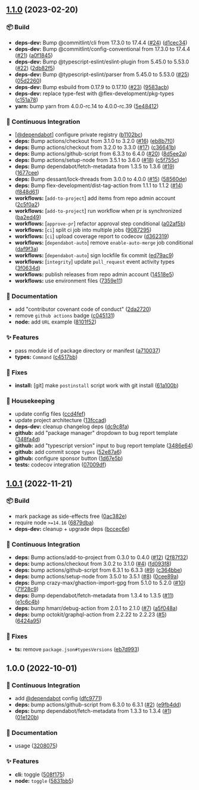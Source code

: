 ## [1.1.0](https://github.com/flex-development/toggle-pkg-type/compare/1.0.1...1.1.0) (2023-02-20)


### :package: Build

* **deps-dev:** Bump @commitlint/cli from 17.3.0 to 17.4.4 ([#24](https://github.com/flex-development/toggle-pkg-type/issues/24)) ([d1cec34](https://github.com/flex-development/toggle-pkg-type/commit/d1cec34d2f0f7b442cfd975f68013a6395920e59))
* **deps-dev:** Bump @commitlint/config-conventional from 17.3.0 to 17.4.4 ([#21](https://github.com/flex-development/toggle-pkg-type/issues/21)) ([a0f1845](https://github.com/flex-development/toggle-pkg-type/commit/a0f1845c63018b9d830ac671b0badfedac38857f))
* **deps-dev:** Bump @typescript-eslint/eslint-plugin from 5.45.0 to 5.53.0 ([#22](https://github.com/flex-development/toggle-pkg-type/issues/22)) ([2db82f5](https://github.com/flex-development/toggle-pkg-type/commit/2db82f5eeaf1462d24df3ad581c4d7f155f974f6))
* **deps-dev:** Bump @typescript-eslint/parser from 5.45.0 to 5.53.0 ([#25](https://github.com/flex-development/toggle-pkg-type/issues/25)) ([05d2260](https://github.com/flex-development/toggle-pkg-type/commit/05d22607e9d85dafd8ae15be6f363c1e9488c6e0))
* **deps-dev:** Bump esbuild from 0.17.9 to 0.17.10 ([#23](https://github.com/flex-development/toggle-pkg-type/issues/23)) ([9583acb](https://github.com/flex-development/toggle-pkg-type/commit/9583acbf937cf9bbf8c4081b53e10ec9a65ec8b1))
* **deps-dev:** replace type-fest with @flex-development/pkg-types ([c151a78](https://github.com/flex-development/toggle-pkg-type/commit/c151a787790a7124187c911563d92004093185fa))
* **yarn:** bump yarn from 4.0.0-rc.14 to 4.0.0-rc.39 ([5e48412](https://github.com/flex-development/toggle-pkg-type/commit/5e48412c08b8dfb062ef31ade483889d1eea8411))


### :robot: Continuous Integration

* [[@dependabot](https://github.com/dependabot)] configure private registry ([b1102bc](https://github.com/flex-development/toggle-pkg-type/commit/b1102bc3dc3fb04eb2500bbe54ec72edf8e9ba50))
* **deps:** Bump actions/checkout from 3.1.0 to 3.2.0 ([#16](https://github.com/flex-development/toggle-pkg-type/issues/16)) ([eb8b7f0](https://github.com/flex-development/toggle-pkg-type/commit/eb8b7f0406ef46a7594f75ba8014be8fc810c39a))
* **deps:** Bump actions/checkout from 3.2.0 to 3.3.0 ([#17](https://github.com/flex-development/toggle-pkg-type/issues/17)) ([c36641b](https://github.com/flex-development/toggle-pkg-type/commit/c36641b4559bbb1d8ff5ec8766cc9d1be86840de))
* **deps:** Bump actions/github-script from 6.3.3 to 6.4.0 ([#20](https://github.com/flex-development/toggle-pkg-type/issues/20)) ([8d5ee2a](https://github.com/flex-development/toggle-pkg-type/commit/8d5ee2a8c87e19e3e88f5f8cb210a0f3e1599139))
* **deps:** Bump actions/setup-node from 3.5.1 to 3.6.0 ([#18](https://github.com/flex-development/toggle-pkg-type/issues/18)) ([c5f755c](https://github.com/flex-development/toggle-pkg-type/commit/c5f755ca55ee9e66c898234e2d676328d3926fba))
* **deps:** Bump dependabot/fetch-metadata from 1.3.5 to 1.3.6 ([#19](https://github.com/flex-development/toggle-pkg-type/issues/19)) ([1677cee](https://github.com/flex-development/toggle-pkg-type/commit/1677ceea527ccca28a23fe6bf426fa8ac8ddbe66))
* **deps:** Bump dessant/lock-threads from 3.0.0 to 4.0.0 ([#15](https://github.com/flex-development/toggle-pkg-type/issues/15)) ([58560de](https://github.com/flex-development/toggle-pkg-type/commit/58560de6bdaabd942904e39cecac1f1bab32afe7))
* **deps:** Bump flex-development/dist-tag-action from 1.1.1 to 1.1.2 ([#14](https://github.com/flex-development/toggle-pkg-type/issues/14)) ([f848d61](https://github.com/flex-development/toggle-pkg-type/commit/f848d6123d29d7ec30ab82821643eb2582f5428d))
* **workflows:** [`add-to-project`] add items from repo admin account ([2c5f0a2](https://github.com/flex-development/toggle-pkg-type/commit/2c5f0a21e159067203a0ff0dc46ebd82a97d08d5))
* **workflows:** [`add-to-project`] run workflow when pr is synchronized ([ba2ed49](https://github.com/flex-development/toggle-pkg-type/commit/ba2ed492da36ef3ed059dbcb8e8dc64016deb032))
* **workflows:** [`approve-pr`] refactor approval step conditional ([a02af5b](https://github.com/flex-development/toggle-pkg-type/commit/a02af5b3dec0fd387ab275e0ef8a075847746791))
* **workflows:** [`ci`] split ci job into multiple jobs ([9087295](https://github.com/flex-development/toggle-pkg-type/commit/9087295b42881855ed1bb6d5af39ddbedb6586bb))
* **workflows:** [`ci`] upload coverage report to codecov ([d362319](https://github.com/flex-development/toggle-pkg-type/commit/d362319e0479c4d02bdd8379d896cfce33dea6d0))
* **workflows:** [`dependabot-auto`] remove `enable-auto-merge` job conditional ([daf9f3a](https://github.com/flex-development/toggle-pkg-type/commit/daf9f3a493dfca89886f1421a1a4f2bed2919c6a))
* **workflows:** [`dependabot-auto`] sign lockfile fix commit ([ed79ac9](https://github.com/flex-development/toggle-pkg-type/commit/ed79ac93c6011dafac940018a600200f912b0565))
* **workflows:** [`integrity`] update `pull_request` event activity types ([3f0634d](https://github.com/flex-development/toggle-pkg-type/commit/3f0634d253d9aeeba8183aae4b3e8c77851cd1dd))
* **workflows:** publish releases from repo admin account ([14518e5](https://github.com/flex-development/toggle-pkg-type/commit/14518e5ac1cde4a4ba6f166fa53bc0e0af5dfd24))
* **workflows:** use environment files ([7359e11](https://github.com/flex-development/toggle-pkg-type/commit/7359e111d89e747250468664a69d17ef0e23d494))


### :pencil: Documentation

* add "contributor covenant code of conduct" ([2da2720](https://github.com/flex-development/toggle-pkg-type/commit/2da2720b733a733b23d1a4cb11a5867056029bec))
* remove `github actions` badge ([c045131](https://github.com/flex-development/toggle-pkg-type/commit/c045131e6a07d8bca6e0b35ea8b9b6866b6b70e3))
* **node:** add `URL` example ([8101f52](https://github.com/flex-development/toggle-pkg-type/commit/8101f52ef64b8bb058853fdb31f996370282fe2b))


### :sparkles: Features

* pass module id of package directory or manifest ([a710037](https://github.com/flex-development/toggle-pkg-type/commit/a710037b3963dcfc0c60049d32fafe111ab6ffe9))
* **types:** `Command` ([c4517bb](https://github.com/flex-development/toggle-pkg-type/commit/c4517bb35c6eaff9c26bf09622537b221ffaf226))


### :bug: Fixes

* **install:** [git] make `postinstall` script work with git install ([61a100b](https://github.com/flex-development/toggle-pkg-type/commit/61a100b3cb3f1baf4b31f0cbe2fd95dc8b5cf566))


### :house_with_garden: Housekeeping

* update config files ([ccd4fef](https://github.com/flex-development/toggle-pkg-type/commit/ccd4fef5607eb9e8c47ef3b615f91025da23699f))
* update project architecture ([13fccad](https://github.com/flex-development/toggle-pkg-type/commit/13fccad38a2798df11f1ed79d31b681444afa993))
* **deps-dev:** cleanup changelog deps ([dc9c8fa](https://github.com/flex-development/toggle-pkg-type/commit/dc9c8fa150078a7da3592b7a511dce40effbf9b1))
* **github:** add "package manager" dropdown to bug report template ([348fa4d](https://github.com/flex-development/toggle-pkg-type/commit/348fa4defec2429f6aeaf3e6aeeefa9ba3922140))
* **github:** add "typescript version" input to bug report template ([3486e64](https://github.com/flex-development/toggle-pkg-type/commit/3486e6466baa980b92541cfe43c77f0c81b83ec2))
* **github:** add commit scope `types` ([52e87a6](https://github.com/flex-development/toggle-pkg-type/commit/52e87a6e54580d4a1cca2726c05a244af4a333f7))
* **github:** configure sponsor button ([1d67e5b](https://github.com/flex-development/toggle-pkg-type/commit/1d67e5bb8ca5a3a88dcf672acbbb91d42f3e1032))
* **tests:** codecov integration ([07009df](https://github.com/flex-development/toggle-pkg-type/commit/07009df8d74c027427fa0a6294fc9f5ad4de79af))

## [1.0.1](https://github.com/flex-development/toggle-pkg-type/compare/1.0.0...1.0.1) (2022-11-21)


### :package: Build

* mark package as side-effects free ([0ac382e](https://github.com/flex-development/toggle-pkg-type/commit/0ac382ee05e506960d98b86253c693a1885d4e47))
* require node `>=14.16` ([6879dba](https://github.com/flex-development/toggle-pkg-type/commit/6879dbaeef9a80881bfc568402344aef18810bce))
* **deps-dev:** cleanup + upgrade deps ([bccec6e](https://github.com/flex-development/toggle-pkg-type/commit/bccec6e663a09f311cca4574f251d706aaf7cc8e))


### :robot: Continuous Integration

* **deps:** Bump actions/add-to-project from 0.3.0 to 0.4.0 ([#12](https://github.com/flex-development/toggle-pkg-type/issues/12)) ([2f87f32](https://github.com/flex-development/toggle-pkg-type/commit/2f87f3245a6536513c2082f1774690c982609172))
* **deps:** bump actions/checkout from 3.0.2 to 3.1.0 ([#4](https://github.com/flex-development/toggle-pkg-type/issues/4)) ([fd093f8](https://github.com/flex-development/toggle-pkg-type/commit/fd093f8540e6b5e6c6b5150e7153cb89bddbd9a6))
* **deps:** bump actions/github-script from 6.3.1 to 6.3.3 ([#9](https://github.com/flex-development/toggle-pkg-type/issues/9)) ([c364bbe](https://github.com/flex-development/toggle-pkg-type/commit/c364bbee13af130960a80bb81aa9360048cdf16b))
* **deps:** bump actions/setup-node from 3.5.0 to 3.5.1 ([#8](https://github.com/flex-development/toggle-pkg-type/issues/8)) ([0cee89a](https://github.com/flex-development/toggle-pkg-type/commit/0cee89aede13e098e340d36b0817858e80623e3b))
* **deps:** Bump crazy-max/ghaction-import-gpg from 5.1.0 to 5.2.0 ([#10](https://github.com/flex-development/toggle-pkg-type/issues/10)) ([71f28c9](https://github.com/flex-development/toggle-pkg-type/commit/71f28c979cac4c19cdb3e462d17e295a8b84baeb))
* **deps:** Bump dependabot/fetch-metadata from 1.3.4 to 1.3.5 ([#11](https://github.com/flex-development/toggle-pkg-type/issues/11)) ([e1c6c4b](https://github.com/flex-development/toggle-pkg-type/commit/e1c6c4bb7f9b39f11fda1ee84b464416856bd712))
* **deps:** bump hmarr/debug-action from 2.0.1 to 2.1.0 ([#7](https://github.com/flex-development/toggle-pkg-type/issues/7)) ([a5f048a](https://github.com/flex-development/toggle-pkg-type/commit/a5f048a7c776a5649a5cc4e690c54e8a104234d1))
* **deps:** bump octokit/graphql-action from 2.2.22 to 2.2.23 ([#5](https://github.com/flex-development/toggle-pkg-type/issues/5)) ([6424a95](https://github.com/flex-development/toggle-pkg-type/commit/6424a95823f79fc88f678bc8f7698b65698c81fb))


### :bug: Fixes

* **ts:** remove `package.json#typesVersions` ([eb7d993](https://github.com/flex-development/toggle-pkg-type/commit/eb7d993a6b4af7945c27a3b73c556a9b68826402))

## 1.0.0 (2022-10-01)


### :robot: Continuous Integration

* add [@dependabot](https://github.com/dependabot) config ([dfc9771](https://github.com/flex-development/toggle-pkg-type/commit/dfc97713d6f796040dc0825dd19cc60e073bb88e))
* **deps:** bump actions/github-script from 6.3.0 to 6.3.1 ([#2](https://github.com/flex-development/toggle-pkg-type/issues/2)) ([e9fb4dd](https://github.com/flex-development/toggle-pkg-type/commit/e9fb4dd896b3a211479c2a02a6d9ff3baf7f7ab3))
* **deps:** bump dependabot/fetch-metadata from 1.3.3 to 1.3.4 ([#1](https://github.com/flex-development/toggle-pkg-type/issues/1)) ([01e120b](https://github.com/flex-development/toggle-pkg-type/commit/01e120bdcf3d6fb9244bf9e0584e3d5d2860ae86))


### :pencil: Documentation

* usage ([3208075](https://github.com/flex-development/toggle-pkg-type/commit/3208075ccfbe0e22d741ddbd01a7aade79051ec9))


### :sparkles: Features

* **cli:** toggle ([508f175](https://github.com/flex-development/toggle-pkg-type/commit/508f175af3df30d52b409fa1d20251b6fe61d3ae))
* **node:** `toggle` ([5831bb5](https://github.com/flex-development/toggle-pkg-type/commit/5831bb533af4ca794648129fda8b501224ea5639))


